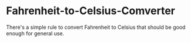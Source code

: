 # Fahrenheit-to-Celsius-Comverter
There's a simple rule to convert Fahrenheit to Celsius that should be good enough for general use.
